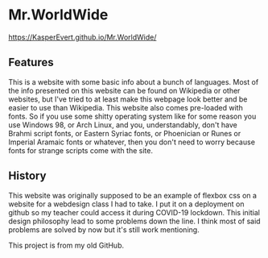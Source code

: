 # Mr.WorldWide
https://KasperEvert.github.io/Mr.WorldWide/
## Features
This is a website with some basic info about a bunch of languages.
Most of the info presented on this website can be found on Wikipedia
or other websites, but I've tried to at least make this webpage look
better and be easier to use than Wikipedia. This website also comes
pre-loaded with fonts. So if you use some shitty operating system
like for some reason you use Windows 98, or Arch Linux, and you,
understandably, don't have Brahmi script fonts, or Eastern Syriac fonts,
or Phoenician or Runes or Imperial Aramaic fonts or whatever, then you
don't need to worry because fonts for strange scripts come with the site.

## History
This website was originally supposed to be an example of flexbox css
on a website for a webdesign class I had to take. I put it on a deployment
on github so my teacher could access it during COVID-19 lockdown. This
initial design philosophy lead to some problems down the line. I think
most of said problems are solved by now but it's still work mentioning.

This project is from my old GitHub.
